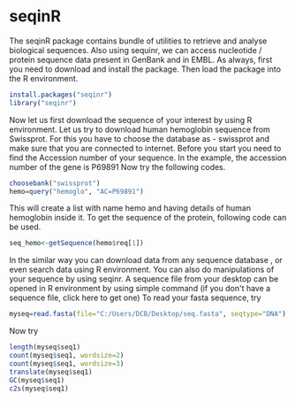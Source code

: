 # seqinR
The seqinR package contains bundle of utilities to retrieve and analyse biological sequences. Also using sequinr, we can access nucleotide / protein sequence data present in GenBank and in EMBL. 
As always, first you need to download and install the package. Then load the package into the R environment.

```R
install.packages("seqinr") 
library("seqinr")
```

Now let us first download the sequence of your interest by using R environment. Let us try to download human hemoglobin sequence from Swissprot. For this you have to choose the database as - swissprot and make sure that you are connected to internet. Before you start you need to find the Accession number of your sequence. In the example, the accession number of the gene is P69891  Now try the following codes.

```R
choosebank("swissprot")
hemo=query("hemoglo", "AC=P69891")
```

This will create a list with name hemo and having details of human hemoglobin inside it.  To get the sequence of the protein, following code can be used.

```R
seq_hemo<-getSequence(hemo$req[1])
```
In the similar way you can download data from any sequence database , or even search data using R environment. 
You can also do manipulations of your sequence by using seqinr. A sequence file from your desktop can be opened in R environment by using simple command (if you don't have a sequence file,
click here to get one) 
To read your fasta sequence, try 

```R
myseq=read.fasta(file="C:/Users/DCB/Desktop/seq.fasta", seqtype="DNA")
```

Now try 
```R
length(myseq$seq1) 
count(myseq$seq1, wordsize=2)
count(myseq$seq1, wordsize=3)
translate(myseq$seq1) 
GC(myseq$seq1) 
c2s(myseq$seq1)
```
